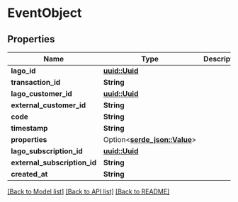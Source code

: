 # EventObject

## Properties

Name | Type | Description | Notes
------------ | ------------- | ------------- | -------------
**lago_id** | [**uuid::Uuid**](uuid::Uuid.md) |  | 
**transaction_id** | **String** |  | 
**lago_customer_id** | [**uuid::Uuid**](uuid::Uuid.md) |  | 
**external_customer_id** | **String** |  | 
**code** | **String** |  | 
**timestamp** | **String** |  | 
**properties** | Option<[**serde_json::Value**](.md)> |  | [optional]
**lago_subscription_id** | [**uuid::Uuid**](uuid::Uuid.md) |  | 
**external_subscription_id** | **String** |  | 
**created_at** | **String** |  | 

[[Back to Model list]](../README.md#documentation-for-models) [[Back to API list]](../README.md#documentation-for-api-endpoints) [[Back to README]](../README.md)


